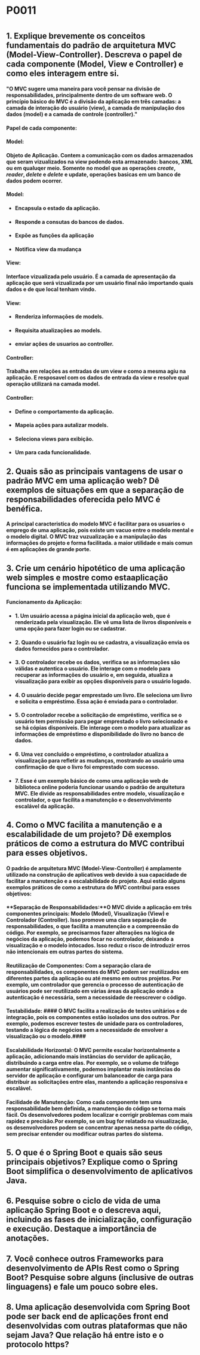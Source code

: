 # P0011 # 
#    #

## 1. Explique brevemente os conceitos fundamentais do padrão de arquitetura MVC (Model-View-Controller). Descreva o papel de cada componente (Model, View e Controller) e como eles interagem entre si. ##

#### "O MVC sugere uma maneira para você pensar na divisão de responsabilidades, principalmente dentro de um software web. O princípio básico do MVC é a divisão da aplicação em três camadas: a camada de interação do usuário (view), a camada de manipulação dos dados (model) e a camada de controle (controller)."  ####

#### Papel de cada componente: ####

#### **Model:**  #### 
#### Objeto de Aplicação. Contem a comunicação  com os dados armazenados que seram vizualizados na **view** podendo esta armazenado: bancos, XML ou em qualuqer meio. Somente no **model** que as operações _create_, _reader_, _delete_ e _delete_ e update, operações basicas em um banco de dados podem ocorrer. ####

#### **Model:** ####

* #### Encapsula o estado da aplicação.
* #### Responde a consutas do bancos de dados.
* #### Expõe as funções da aplicação
* #### Notifica **view** da mudança  ####


#### **View:**  ####
#### Interface vizualizada pelo usuário. É a camada de apresentação da aplicação que será vizualizada por um usuário final não importando quais dados e de que local tenham vindo. ####

#### **View:**  ####

* #### Renderiza informações de **models**.
* #### Requisita atualizações ao models.
* #### enviar ações de usuarios ao **controller**.  ####

#### **Controller:**  ####

#### Trabalha em relações as entradas de um **view** e como a mesma agiu na aplicação. E resposavel com os dados de entrada da view e resolve qual operação utilizará na camada **model**. ####

#### **Controller:** ####

* #### Define o comportamento da aplicação.
* #### Mapeia ações para autalizar **models**.
* #### Seleciona **views** para exibição.
* #### Um para cada funcionalidade. ####




## 2. Quais são as principais vantagens de usar o padrão MVC em uma aplicação web? Dê exemplos de situações em que a separação de responsabilidades oferecida pelo MVC é benéfica. ####

#### A principal caracteristica do modelo MVC é facilitar para os usuarios o emprego de uma aplicação, pois existe um vacuo entre o modelo mental e o modelo digital. O MVC traz vuzualização e a manipulação das informações do projeto e forma facilitada. a maior utilidade e mais comun é em aplicações de grande porte. ####


## 3. Crie um cenário hipotético de uma aplicação web simples e mostre como estaaplicação funciona se implementada utilizando MVC. ####
#### Funcionamento da Aplicação: ##

 * #### 1. Um usuário acessa a página inicial da aplicação web, que é renderizada pela visualização. Ele vê uma lista de livros disponíveis e uma opção para fazer login ou se cadastrar. ####

* #### 2. Quando o usuário faz login ou se cadastra, a visualização envia os dados fornecidos para o controlador. ####

* #### 3. O controlador recebe os dados, verifica se as informações são válidas e autentica o usuário. Ele interage com o modelo para recuperar as informações do usuário e, em seguida, atualiza a visualização para exibir as opções disponíveis para o usuário logado. ####

* #### 4. O usuário decide pegar emprestado um livro. Ele seleciona um livro e solicita o empréstimo. Essa ação é enviada para o controlador. ####

* #### 5. O controlador recebe a solicitação de empréstimo, verifica se o usuário tem permissão para pegar emprestado o livro selecionado e se há cópias disponíveis. Ele interage com o modelo para atualizar as informações de empréstimo e disponibilidade do livro no banco de dados. ####

* #### 6. Uma vez concluído o empréstimo, o controlador atualiza a visualização para refletir as mudanças, mostrando ao usuário uma confirmação de que o livro foi emprestado com sucesso. ####

* #### 7. Esse é um exemplo básico de como uma aplicação web de biblioteca online poderia funcionar usando o padrão de arquitetura MVC. Ele divide as responsabilidades entre modelo, visualização e controlador, o que facilita a manutenção e o desenvolvimento escalável da aplicação. ####


## 4. Como o MVC facilita a manutenção e a escalabilidade de um projeto? Dê exemplos práticos de como a estrutura do MVC contribui para esses objetivos.  ##

#### O padrão de arquitetura MVC (Model-View-Controller) é amplamente utilizado na construção de aplicativos web devido à sua capacidade de facilitar a manutenção e a escalabilidade do projeto. Aqui estão alguns exemplos práticos de como a estrutura do MVC contribui para esses objetivos:

#### **Separação de Responsabilidades:**O MVC divide a aplicação em três componentes principais: Modelo (Model), Visualização (View) e Controlador (Controller). Isso promove uma clara separação de responsabilidades, o que facilita a manutenção e a compreensão do código. Por exemplo, se precisarmos fazer alterações na lógica de negócios da aplicação, podemos focar no controlador, deixando a visualização e o modelo intocados. Isso reduz o risco de introduzir erros não intencionais em outras partes do sistema. ####

#### **Reutilização de Componentes:** Com a separação clara de responsabilidades, os componentes do MVC podem ser reutilizados em diferentes partes da aplicação ou até mesmo em outros projetos. Por exemplo, um controlador que gerencia o processo de autenticação de usuários pode ser reutilizado em várias áreas da aplicação onde a autenticação é necessária, sem a necessidade de reescrever o código. #### 

#### **Testabilidade:** #### O MVC facilita a realização de testes unitários e de integração, pois os componentes estão isolados uns dos outros. Por exemplo, podemos escrever testes de unidade para os controladores, testando a lógica de negócios sem a necessidade de envolver a visualização ou o modelo.####

#### **Escalabilidade Horizontal:** O MVC permite escalar horizontalmente a aplicação, adicionando mais instâncias do servidor de aplicação, distribuindo a carga entre elas. Por exemplo, se o volume de tráfego aumentar significativamente, podemos implantar mais instâncias do servidor de aplicação e configurar um balanceador de carga para distribuir as solicitações entre elas, mantendo a aplicação responsiva e escalável. ####

#### **Facilidade de Manutenção:** Como cada componente tem uma responsabilidade bem definida, a manutenção do código se torna mais fácil. Os desenvolvedores podem localizar e corrigir problemas com mais rapidez e precisão.Por exemplo, se um bug for relatado na visualização, os desenvolvedores podem se concentrar apenas nessa parte do código, sem precisar entender ou modificar outras partes do sistema. ####

## 5. O que é o Spring Boot e quais são seus principais objetivos? Explique como o Spring Boot simplifica o desenvolvimento de aplicativos Java. ##



## 6. Pesquise sobre o ciclo de vida de uma aplicação Spring Boot e o descreva aqui, incluindo as fases de inicialização, configuração e execução. Destaque a importância de anotações. ##

## 7. Você conhece outros Frameworks para desenvolvimento de APIs Rest como o Spring Boot? Pesquise sobre alguns (inclusive de outras linguagens) e fale um pouco sobre eles. ##




## 8. Uma aplicação desenvolvida com Spring Boot pode ser back end de aplicações front end desenvolvidas com outras plataformas que não sejam Java? Que relação há entre isto e o protocolo https? ##